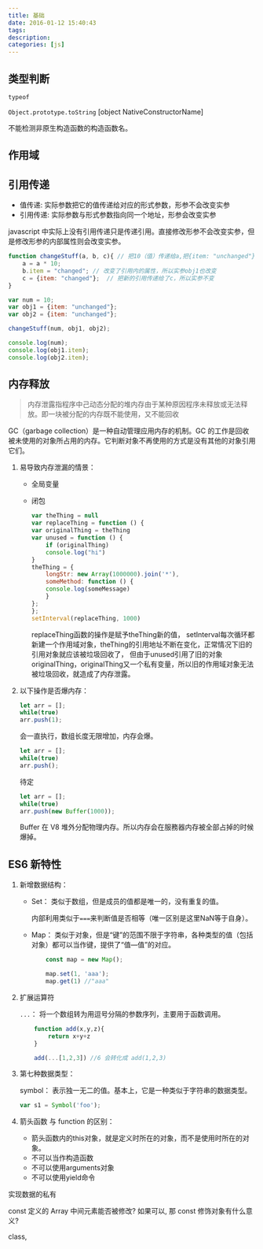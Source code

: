 ```yaml
---
title: 基础
date: 2016-01-12 15:40:43
tags:
description:
categories: [js]
---
```

## 类型判断

`typeof`

`Object.prototype.toString`  [object NativeConstructorName]

不能检测非原生构造函数的构造函数名。

## 作用域


## 引用传递

- 值传递: 实际参数把它的值传递给对应的形式参数，形参不会改变实参
- 引用传递: 实际参数与形式参数指向同一个地址，形参会改变实参

javascript 中实际上没有引用传递只是传递引用。直接修改形参不会改变实参，但是修改形参的内部属性则会改变实参。

```javascript
function changeStuff(a, b, c){ // 把10（值）传递给a,把{item: "unchanged"}（引用）传递给把b,c
    a = a * 10; 
    b.item = "changed"; // 改变了引用内的属性，所以实参obj1也改变
    c = {item: "changed"};  // 把新的引用传递给了c，所以实参不变
}

var num = 10;
var obj1 = {item: "unchanged"};
var obj2 = {item: "unchanged"};

changeStuff(num, obj1, obj2);

console.log(num);
console.log(obj1.item);    
console.log(obj2.item); 
```

## 内存释放

> 内存泄露指程序中己动态分配的堆内存由于某种原因程序未释放或无法释放。即一块被分配的内存既不能使用，又不能回收

GC（garbage collection）是一种自动管理应用内存的机制。GC 的工作是回收被未使用的对象所占用的内存。它判断对象不再使用的方式是没有其他的对象引用它们。

1. 易导致内存泄漏的情景：

    + 全局变量

    + 闭包
        ```javascript
        var theThing = null  
        var replaceThing = function () {
        var originalThing = theThing
        var unused = function () {
            if (originalThing)
            console.log("hi")
        }
        theThing = {
            longStr: new Array(1000000).join('*'),
            someMethod: function () {
            console.log(someMessage)
            }
        };
        };
        setInterval(replaceThing, 1000)
        ```
        replaceThing函数的操作是赋予theThing新的值， setInterval每次循环都新建一个作用域对象，theThing的引用地址不断在变化，正常情况下旧的引用对象就应该被垃圾回收了，
        但由于unused引用了旧的对象originalThing，originalThing又一个私有变量，所以旧的作用域对象无法被垃圾回收，就造成了内存泄露。


2. 以下操作是否爆内存：

    ```javascript
    let arr = [];
    while(true)
    arr.push(1);
    ```
    会一直执行，数组长度无限增加，内存会爆。

    ```javascript
    let arr = [];
    while(true)
    arr.push();
    ```
    待定

    ```javascript
    let arr = [];
    while(true)
    arr.push(new Buffer(1000));
    ```
    Buffer 在 V8 堆外分配物理内存。所以内存会在服務器内存被全部占掉的时候爆掉。

## ES6 新特性

1. 新增数据结构：

    + Set： 类似于数组，但是成员的值都是唯一的，没有重复的值。

        内部利用类似于`===`来判断值是否相等（唯一区别是这里NaN等于自身）。

    + Map： 类似于对象，但是“键”的范围不限于字符串，各种类型的值（包括对象）都可以当作键，提供了“值—值”的对应。

        ```javascript
            const map = new Map();

            map.set(1, 'aaa');
            map.get(1) //"aaa"
        ```

2. 扩展运算符

    `...`： 将一个数组转为用逗号分隔的参数序列，主要用于函数调用。

    ```javascript
        function add(x,y,z){
            return x+y+z
        }

        add(...[1,2,3]) //6 会转化成 add(1,2,3)
    ```

3. 第七种数据类型：

    symbol： 表示独一无二的值。基本上，它是一种类似于字符串的数据类型。

    ```javascript
    var s1 = Symbol('foo');
    ```

4. 箭头函数 与 function 的区别：

    + 箭头函数内的this对象，就是定义时所在的对象，而不是使用时所在的对象。
    + 不可以当作构造函数
    + 不可以使用arguments对象
    + 不可以使用yield命令


实现数据的私有

const 定义的 Array 中间元素能否被修改? 如果可以, 那 const 修饰对象有什么意义?

class, 